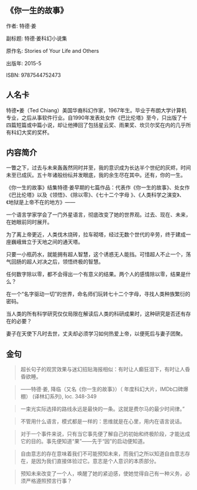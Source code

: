 ## 《你一生的故事》 ##

作者:  特德·姜 

副标题: 特德·姜科幻小说集

原作名: Stories of Your Life and Others

出版年: 2015-5

ISBN: 9787544752473

## 人名卡 

特德•姜（Ted Chiang）美国华裔科幻作家，1967年生。毕业于布朗大学计算机专业，之后从事软件行业。自1990年发表处女作《巴比伦塔》至今，只出版了十四篇短篇或中篇小说，却让他捧回了包括星云奖、雨果奖、坎贝尔奖在内的几乎所有科幻大奖的奖杯。

## 内容简介 

一瞥之下，过去与未来轰轰然同时并至，我的意识成为长达半个世纪的灰烬，时间未至已成灰。五十年诸般纷纭并发眼底，我的余生尽在其中。还有，你的一生。

《你一生的故事》结集特德·姜早期的七篇作品：代表作《你一生的故事》、处女作《巴比伦塔》以及《领悟》、《除以零》、《七十二个字母 》、《人类科学之演变》、《地狱是上帝不在的地方》——

一个语言学家学会了一门外星语言，彻底改变了她的世界观。过去、现在、未来，在她眼前同时展开。

为了离上帝更近，人类伐木烧砖，拉车砌塔，经过无数个世代的辛劳，终于建成一座巍峨耸立于天地之间的通天塔。

只要一小瓶药水，就能拥有超人智慧，这个诱惑无人能挡。可惜超人不止一个，荡气回肠的超人对决之后，领悟终极的智慧。

任何数字除以零，都不会得出一个有意义的结果。两个人的感情除以零，结果是什么？

在一个“名字驱动一切”的世界，命名师们玩转七十二个字母，寻找人类种族繁衍的密码。

当人类的所有科学研究仅仅局限在解读后人类的科研成果时，这种研究是否还有存在的必要？

妻子在天使下凡时去世，丈夫却必须学习如何热爱上帝，以便死后与妻子团聚。

## 金句

> 超长句子的观赏效果与迷幻招贴海报相似：有时让人癫狂泪下，有时让人昏昏欲睡。

> ——特德·姜, 降临（又名《你一生的故事》）（ 年度科幻大片，IMDb口碑爆棚） (译林幻系列), loc. 348-349

> 一束光实际选择的路线永远是最快的一条。这就是费尔马的最少时间律。”

> 不管用什么语言，模式都是一样的：思维就是在心里，用内在语言说话。

> 对于一个事件来说，只有当它事先便了解自己的初始和终极阶段，才能达成它的目的。事先便知道“果”——先于“因”的启动便知道。

> 自由意志的存在意味着我们不可能预知未来，而我们之所以知道自由意志存在，是因为我们直接体验过它。意志是个人意识的本质部分。

> 预知未来改变了一个人，唤醒了她的紧迫感，使她觉得自己有一种义务，必须严格遵照预言行事？
